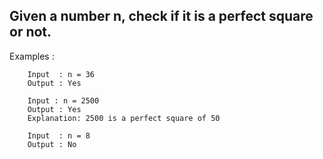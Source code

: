 ## Given a number n, check if it is a perfect square or not. 

Examples : 
```
    Input  : n = 36
    Output : Yes

    Input : n = 2500
    Output : Yes
    Explanation: 2500 is a perfect square of 50

    Input  : n = 8
    Output : No

```